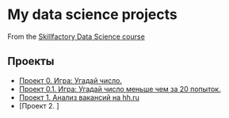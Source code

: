 # My data science projects
From the [Skillfactory Data Science course](https://skillfactory.ru/data-scientist)

## Проекты

* [Проект 0. Игра: Угадай число.](https://github.com/banzarkhan/sf_data_science/tree/main/project_0)
* [Проект 0.1. Игра: Угадай число меньше чем за 20 попыток.](https://github.com/banzarkhan/sf_data_science/tree/main/project_0_1)
* [Проект 1. Анализ вакансий на hh.ru](https://github.com/banzarkhan/sf_data_science/tree/main/project_1)
* [Проект 2. ]
